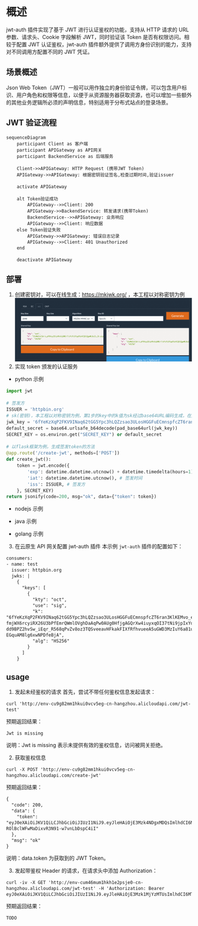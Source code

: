 # 概述

jwt-auth 插件实现了基于 JWT 进行认证鉴权的功能，支持从 HTTP 请求的 URL 参数、请求头、Cookie 字段解析 JWT，同时验证该 Token 是否有权限访问。相较于配置 JWT 认证鉴权，jwt-auth 插件额外提供了调用方身份识别的能力，支持对不同调用方配置不同的 JWT 凭证。

## 场景概述

Json Web Token（JWT）一般可以用作独立的身份验证令牌，可以包含用户标识、用户角色和权限等信息，以便于从资源服务器获取资源，也可以增加一些额外的其他业务逻辑所必须的声明信息，特别适用于分布式站点的登录场景。

## JWT 验证流程

```mermaid
sequenceDiagram
    participant Client as 客户端
    participant APIGateway as API网关
    participant BackendService as 后端服务

    Client->>APIGateway: HTTP Request (携带JWT Token)
    APIGateway->>APIGateway: 根据密钥验证签名,检查过期时间,验证issuer

    activate APIGateway

    alt Token验证成功
        APIGateway-->>Client: 200
        APIGateway->>BackendService: 转发请求(携带Token)
        BackendService-->>APIGateway: 业务响应
        APIGateway-->>Client: 响应数据
    else Token验证失败
        APIGateway->>APIGateway: 错误日志记录
        APIGateway-->>Client: 401 Unauthorized
    end

    deactivate APIGateway
```

## 部署

1. 创建密钥对，可以在线生成：https://mkjwk.org/ ，本工程以对称密钥为例
   ![在线生成密钥](image.png)
2. 实现 token 颁发的认证服务

- python 示例

```python
import jwt

# 签发方
ISSUER = 'httpbin.org'
# sk(密钥)，本工程以对称密钥为例，第1步的key中的k值为sk经过base64URL编码生成，在此decode为原始数据即为密钥
jwk_key = '6fYeKzXqP2FKV9INaq62tGG5Ypc3hLQZzsao3ULosHGGFuECmnspfcZT6ran3KlKEMvo_eR7eohjzbdmuPe6A3k2CRW3ZEr8LKQtHjlNY-fmjWX6rcyiRX26U3bPfEmrQWmlOVghDaAqPw0AUg0HfjgAGQrXw4iuyxqOI37tNi9jpIxYdOiKjSmUQVJ6rHDeqRT9KL6-dd9BPZ2hvSw_iEqr_R568qPvZv8oz3TQSveeavHFkakFIXfRfhvueeA5uGWD3MzIuY6a81uqFZ1JiMIy__BNIrEVO1oaTSf1J0XxFnqm7NtYtNDS0uX6NVVRZ-EGquAM8lg6xwNPDfeBjA'
default_secret = base64.urlsafe_b64decode(pad_base64url(jwk_key))
SECRET_KEY = os.environ.get("SECRET_KEY") or default_secret

# 以flask框架为例，生成签发token的方法
@app.route('/create-jwt', methods=['POST'])
def create_jwt():
    token = jwt.encode({
        'exp': datetime.datetime.utcnow() + datetime.timedelta(hours=1),# 过期时间
        'iat': datetime.datetime.utcnow(), # 签发时间
        'iss': ISSUER, # 签发方
    }, SECRET_KEY)
return jsonify(code=200, msg="ok", data={"token": token})
```

- nodejs 示例

- java 示例

- golang 示例

3. 在云原生 API 网关配置 jwt-auth 插件
   本示例 `jwt-auth` 插件的配置如下：

```
consumers:
- name: test
  issuer: httpbin.org
  jwks: |
    {
      "keys": [
        {
          "kty": "oct",
          "use": "sig",
          "k": "6fYeKzXqP2FKV9INaq62tGG5Ypc3hLQZzsao3ULosHGGFuECmnspfcZT6ran3KlKEMvo_eR7eohjzbdmuPe6A3k2CRW3ZEr8LKQtHjlNY-fmjWX6rcyiRX26U3bPfEmrQWmlOVghDaAqPw0AUg0HfjgAGQrXw4iuyxqOI37tNi9jpIxYdOiKjSmUQVJ6rHDeqRT9KL6-dd9BPZ2hvSw_iEqr_R568qPvZv8oz3TQSveeavHFkakFIXfRfhvueeA5uGWD3MzIuY6a81uqFZ1JiMIy__BNIrEVO1oaTSf1J0XxFnqm7NtYtNDS0uX6NVVRZ-EGquAM8lg6xwNPDfeBjA",
          "alg": "HS256"
        }
      ]
    }

```

## usage

1. 发起未经鉴权的请求
   首先，尝试不带任何鉴权信息发起请求：

```
curl 'http://env-cu9g82mm1hkui0vcv5eg-cn-hangzhou.alicloudapi.com/jwt-test'
```

预期返回结果：

```
Jwt is missing
```

说明：Jwt is missing 表示未提供有效的鉴权信息，访问被网关拒绝。

2. 获取鉴权信息

```
curl -X POST 'http://env-cu9g82mm1hkui0vcv5eg-cn-hangzhou.alicloudapi.com/create-jwt'
```

预期返回结果：

```
{
  "code": 200,
  "data": {
    "token": "eyJ0eXAiOiJKV1QiLCJhbGciOiJIUzI1NiJ9.eyJleHAiOjE3Mzk4NDgxMDQsImlhdCI6MTczOTg0NDUwNCwiaXNzIjoiaHR0cGJpbi5vcmcifQ.IjedzubW-ROlBclWFwMaDixvR3N91-w7vnLbDspC4iI"
  },
  "msg": "ok"
}
```

说明：data.token 为获取到的 JWT Token。

3. 发起带鉴权 Header 的请求，在请求头中添加 Authorization：

```
curl -iv -X GET 'http://env-cum46mum1hkh1e2psje0-cn-hangzhou.alicloudapi.com/jwt-test' -H 'Authorization: Bearer eyJ0eXAiOiJKV1QiLCJhbGciOiJIUzI1NiJ9.eyJleHAiOjE3Mzk1MjYzMTUsImlhdCI6MTczOTUyMjcxNSwiaXNzIjoiaHR0cGJpbi5vcmcifQ.r1mxEOlgJTt06bU4VzvhAkpdO1UmIDq55IPTc5oYLLM'
```

预期返回结果：

```
TODO
```
